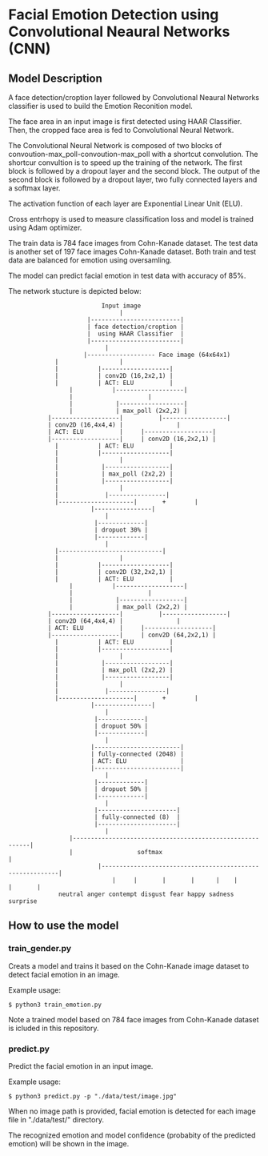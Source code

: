 # Facial Emotion Detection using Convolutional Neaural Networks (CNN)

## Model Description
A face detection/croption layer followed by Convolutional Neaural Networks classifier is used to build the Emotion Reconition model. 

The face area in an input image is first detected using HAAR Classifier. Then, the cropped face area is fed to Convolutional Neural Network.

The Convolutional Neural Network is composed of two blocks of convoution-max_poll-convoution-max_poll with a shortcut convolution. The shortcur convultion is to speed up the training of the network. The first block is followed by a dropout layer and the second block. The output of the second block is followed by a dropout layer, two fully connected layers and a softmax layer.

The activation function of each layer are Exponential Linear Unit (ELU). 

Cross entrhopy is used to measure classification loss and model is trained using Adam optimizer.

The train data is 784 face images from Cohn-Kanade dataset. The test data is another set of 197 face images Cohn-Kanade dataset. Both train and test data are balanced for emotion using oversamling.

The model can predict facial emotion in test data with accuracy of 85%.

The network stucture is depicted below: 

						      Input image
					      		   |
					      |-------------------------|
					      | face detection/croption |
					      |  using HAAR Classifier  |
					      |-------------------------|
							   |
	                     |------------------- Face image (64x64x1) 
			     |				   |
			     |			 |-------------------|
			     |			 | conv2D (16,2x2,1) | 
			     |			 | ACT: ELU          |
	        	     |			 |-------------------|
	        	     |	       			   |
	          	     |			  |------------------|
	           	     |			  | max_poll (2x2,2) |
	           |-------------------|          |------------------|
	           | conv2D (16,4x4,4) | 	       	   |	
	           | ACT: ELU          | 	 |-------------------|
	           |-------------------|	 | conv2D (16,2x2,1) | 
			     |			 | ACT: ELU          |
			     |			 |-------------------|
			     |				   |
			     |			  |------------------|
			     |			  | max_poll (2x2,2) |
			     |			  |------------------|
			     |				   |
			     |			   |----------------|
			     |---------------------|       +        |
						   |----------------|
							   |
						    |-------------|
						    | dropuot 30% |
						    |-------------|
							   |
			     |-----------------------------|  
			     |				   |
			     |			 |-------------------|
			     |			 | conv2D (32,2x2,1) | 
			     |			 | ACT: ELU          |
	        	     |			 |-------------------|
	        	     |	       			   |
	          	     |			  |------------------|
	           	     |			  | max_poll (2x2,2) |
	           |-------------------|          |------------------|
	           | conv2D (64,4x4,4) | 	       	   |	
	           | ACT: ELU          | 	 |-------------------|
	           |-------------------|	 | conv2D (64,2x2,1) | 
			     |			 | ACT: ELU          |
			     |			 |-------------------|
			     |				   |
			     |			  |------------------|
			     |			  | max_poll (2x2,2) |
			     |			  |------------------|
			     |				   |
			     |			   |----------------|
			     |---------------------|       +        |
						   |----------------|
							   |
						    |-------------|
						    | dropuot 50% |
						    |-------------|
							   |
					       |------------------------|
					       | fully-connected (2048) |
					       | ACT: ELU               |
					       |------------------------|
							   |
						    |-------------|
						    | dropuot 50% |
						    |-------------|
							   |
					        |----------------------|
					        | fully-connected (8)  |
					        |----------------------|
							   |
			         |----------------------------------------------------------|
			         |               	softmax                             |
	                         |----------------------------------------------------------|
	                             |     |       |       |      |    |      |       |
				  neutral anger contempt disgust fear happy sadness surprise


## How to use the model

### train_gender.py
Creats a model and trains it based on the Cohn-Kanade image dataset to detect facial emotion in an image.

Example usage:
```
$ python3 train_emotion.py
```
Note a trained model based on 784 face images from Cohn-Kanade dataset is icluded in this repository.


### predict.py
Predict the facial emotion in an input image.

Example usage:
```
$ python3 predict.py -p "./data/test/image.jpg"
```
When no image path is provided, facial emotion is detected for each image file in "./data/test/" directory.

The recognized emotion and model confidence (probabity of the predicted emotion) will be shown in the image.


